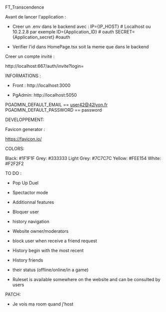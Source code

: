 FT_Transcendence

Avant de lancer l'application :

- Creer un .env dans le backend avec : 
    IP={IP_HOST}  # Localhost ou 10.2.2.8 par exemple
    ID={Application_ID} # oauth
    SECRET={Application_secret} #oauth

- Verifier l'id dans HomePage.tsx soit la meme que dans le backend


Creer un compte invité :

http://localhost:667/auth/invite?login=

INFORMATIONS :

- Front : http://localhost:3000

- PgAdmin: http://localhost:5050

PGADMIN_DEFAULT_EMAIL == user42@42lyon.fr
PGADMIN_DEFAULT_PASSWORD == password

DEVELOPPEMENT:

Favicon generator :

https://favicon.io/

COLORS:

Black:      #1F1F1F
Grey:       #333333
Light Grey: #7C7C7C
Yellow:     #FEE154
White:      #F2F2F2

TO DO :
- Pop Up Duel
- Spectactor mode
- Additionnal features

- Bloquer user

- history navigation
- Website owner/moderators
- block user when receive a friend request

- History begin with the most recent
- History friends
- their status (offline/online/in a game)
- Ruleset is available somewhere on the website and can be consulted by users

PATCH:
- Je vois ma room quand j'host